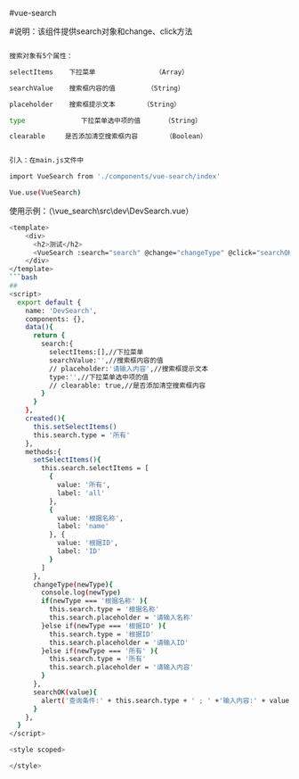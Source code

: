 #vue-search


#说明：该组件提供search对象和change、click方法
```bash

搜索对象有5个属性：

selectItems	   下拉菜单	              （Array） 

searchValue	   搜索框内容的值	      （String）

placeholder	   搜索框提示文本	     （String） 

type	          下拉菜单选中项的值	     （String） 

clearable	  是否添加清空搜索框内容	    （Boolean） 
```
```bash

引入：在main.js文件中

import VueSearch from './components/vue-search/index'

Vue.use(VueSearch)
```

使用示例：（\vue_search\src\dev\DevSearch.vue）
```bash
<template>
    <div>
      <h2>测试</h2>
      <VueSearch :search="search" @change="changeType" @click="searchOK"></VueSearch>示例
    </div>
</template>
```bash
##
<script>
  export default {
    name: 'DevSearch',
    components: {},
    data(){
      return {
        search:{
          selectItems:[],//下拉菜单
          searchValue:'',//搜索框内容的值
          // placeholder:'请输入内容',//搜索框提示文本
          type:'',//下拉菜单选中项的值
          // clearable: true,//是否添加清空搜索框内容
        }
      }
    },
    created(){
      this.setSelectItems()
      this.search.type = '所有'
    },
    methods:{
      setSelectItems(){
        this.search.selectItems = [
          {
            value: '所有',
            label: 'all'
          },
          {
            value: '根据名称',
            label: 'name'
          }, {
            value: '根据ID',
            label: 'ID'
          }
        ]
      },
      changeType(newType){
        console.log(newType)
        if(newType === '根据名称' ){
          this.search.type = '根据名称'
          this.search.placeholder = '请输入名称'
        }else if(newType === '根据ID' ){
          this.search.type = '根据ID'
          this.search.placeholder = '请输入ID'
        }else if(newType === '所有' ){
          this.search.type = '所有'
          this.search.placeholder = '请输入内容'
        }
      },
      searchOK(value){
        alert('查询条件:' + this.search.type + ' ; ' +'输入内容:' + value)
      }
    },
  }
</script>

<style scoped>

</style>

```
